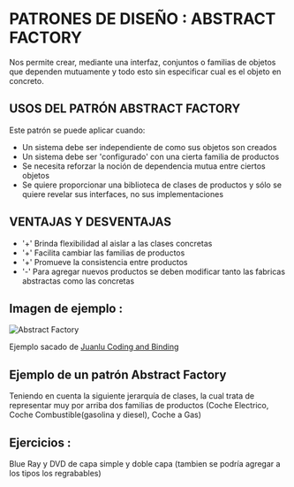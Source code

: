 ﻿# PATRONES DE DISEÑO : ABSTRACT FACTORY

Nos permite crear, mediante una interfaz, conjuntos o familias de objetos que dependen mutuamente y todo esto sin especificar cual es el objeto en concreto.

## USOS DEL PATRÓN ABSTRACT FACTORY
Este patrón se puede aplicar cuando:
 * Un sistema debe ser independiente de como sus objetos son creados
 * Un sistema debe ser  'configurado' con una cierta familia de productos
 * Se necesita reforzar la noción de dependencia mutua entre ciertos objetos
 * Se quiere proporcionar una biblioteca de clases de productos y sólo se quiere revelar sus interfaces, no sus implementaciones

## VENTAJAS Y DESVENTAJAS
* '+' Brinda flexibilidad al aislar a las clases concretas
* '+' Facilita cambiar las familias de productos
* '+' Promueve la consistencia entre productos
* '-' Para agregar nuevos productos se deben modificar tanto las fabricas abstractas como las concretas

## Imagen de ejemplo :
![Abstract Factory](https://juanlucodingbinding.files.wordpress.com/2017/09/fm61.jpg)

Ejemplo sacado de [Juanlu Coding and Binding](https://juanlucodingbinding.wordpress.com/2017/09/11/abstract-factory-vs-factory-method-c/)

## Ejemplo de un patrón Abstract Factory
Teniendo en cuenta la siguiente jerarquía de clases, la cual trata de representar muy por arriba dos familias de productos (Coche Electrico, Coche Combustible(gasolina y diesel), Coche a Gas)

## Ejercicios :

Blue Ray y DVD de capa simple y doble capa (tambien se podría agregar a los tipos los regrabables)